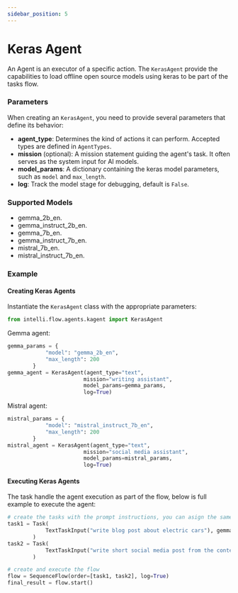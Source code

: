 ```yaml
---
sidebar_position: 5
---
```


# Keras Agent

An Agent is an executor of a specific action. The `KerasAgent` provide the capabilities to load offline open source models using keras to be part of the tasks flow. 

### Parameters

When creating an `KerasAgent`, you need to provide several parameters that define its behavior:

- **agent_type**: Determines the kind of actions it can perform. Accepted types are defined in `AgentTypes`.
- **mission** (optional): A mission statement guiding the agent's task. It often serves as the system input for AI models.
- **model_params**: A dictionary containing the keras model parameters, such as `model` and `max_length`.
- **log**: Track the model stage for debugging, default is `False`.

### Supported Models
- gemma_2b_en.
- gemma_instruct_2b_en.
- gemma_7b_en.
- gemma_instruct_7b_en.
- mistral_7b_en.
- mistral_instruct_7b_en.

### Example

#### Creating Keras Agents

Instantiate the `KerasAgent` class with the appropriate parameters:
```python
from intelli.flow.agents.kagent import KerasAgent
```

Gemma agent:
```python
gemma_params = {
            "model": "gemma_2b_en",
            "max_length": 200
        }
gemma_agent = KerasAgent(agent_type="text",
                        mission="writing assistant",
                        model_params=gemma_params,
                        log=True)
```

Mistral agent:
```python
mistral_params = {
            "model": "mistral_instruct_7b_en",
            "max_length": 200
        }
mistral_agent = KerasAgent(agent_type="text",
                        mission="social media assistant",
                        model_params=mistral_params,
                        log=True)
```


#### Executing Keras Agents

The task handle the agent execution as part of the flow, below is full example to execute the agent:


```python
# create the tasks with the prompt instructions, you can asign the same agent to all tasks.
task1 = Task(
            TextTaskInput("write blog post about electric cars"), gemma_agent, log=True
        )
task2 = Task(
            TextTaskInput("write short social media post from the context"), mistral_agent, log=True
        )

# create and execute the flow
flow = SequenceFlow(order=[task1, task2], log=True)
final_result = flow.start()
```

